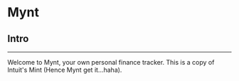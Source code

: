 # Mynt

## Intro
---
Welcome to Mynt, your own personal finance tracker. This is a copy of Intuit's Mint (Hence Mynt get it...haha). 